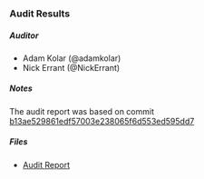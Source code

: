 ### Audit Results

##### Auditor
* Adam Kolar (@adamkolar)
* Nick Errant (@NickErrant)

##### Notes
The audit report was based on commit [b13ae529861edf57003e238065f6d553ed595dd7](https://github.com/gnosis/safe-contracts/commit/b13ae529861edf57003e238065f6d553ed595dd7)

##### Files
* [Audit Report](Gnosis_Safe_Audit_Report_1_1_0.pdf)
